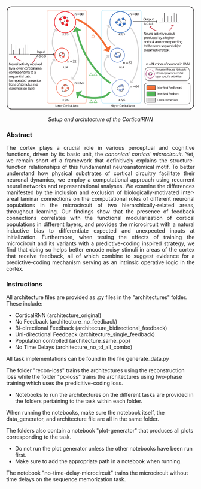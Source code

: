![CorticalRNN architecture](/images/iclr-fig1-schematic-colour-mod-crop.png)
<div style="text-align: center;">
  <em>Setup and architecture of the CorticalRNN</em>
</div>

### Abstract

<div style="text-align: justify;">
  The cortex plays a crucial role in various perceptual and cognitive functions, driven by its basic unit, the <em>canonical cortical microcircuit</em>.
  Yet, we remain short of a framework that definitively explains the structure-function relationships of this fundamental neuroanatomical motif.
  To better understand how physical substrates of cortical circuitry facilitate their neuronal dynamics, we employ a computational approach using recurrent neural networks and representational analyses.
  We examine the differences manifested by the inclusion and exclusion of biologically-motivated inter-areal laminar connections on the computational roles of different neuronal populations in the microcircuit of two hierarchically-related areas, throughout learning.
  Our findings show that the presence of feedback connections correlates with the functional modularization of cortical populations in different layers, and provides the microcircuit with a natural inductive bias to differentiate expected and unexpected inputs at initialization.
  Furthermore, when testing the effects of training the microcircuit and its variants with a predictive-coding inspired strategy, we find that doing so helps better encode noisy stimuli in areas of the cortex that receive feedback,
  all of which combine to suggest evidence for a predictive-coding mechanism serving as an intrinsic operative logic in the cortex.
</div>

### Instructions
All architecture files are provided as .py files in the "architectures" folder. These include:
- CorticalRNN (architecture_original)
- No Feedback (architecture_no_feedback)
- Bi-directional Feedback (architecture_bidirectional_feedback)
- Uni-directional Feedback (architecture_single_feedback)
- Population controlled (architecture_same_pop)
- No Time Delays (architecture_no_td_all_combo)

All task implementations can be found in the file generate_data.py

The folder "recon-loss" trains the architectures using the reconstruction loss while the folder "pc-loss" trains the architectures using two-phase training which uses the predicitive-coding loss.
- Notebooks to run the architectures on the different tasks are provided in the folders pertaining to the task within each folder.

When running the notebooks, make sure the notebook itself, the data_generator, and architecture file are all in the same folder.

The folders also contain a notebook "plot-generator" that produces all plots corresponding to the task.
- Do not run the plot generator unless the other notebooks have been run first.
- Make sure to add the appropriate path in a notebook when running.

The notebook "no-time-delay-microcircuit" trains the microcircuit without time delays on the sequence memorization task.
